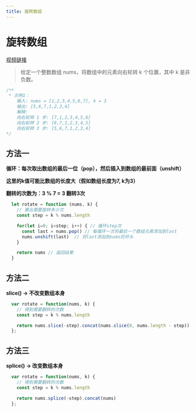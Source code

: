 ```yaml
---
title: 旋转数组
---
```

# 旋转数组
[视频链接](https://www.bilibili.com/video/BV1eq4y1A73T/?spm_id_from=333.337.search-card.all.click&vd_source=745d1e6dc172f4afa9af1af10c052b04)

> 给定一个整数数组 nums，将数组中的元素向右轮转 k 个位置，其中 k 是非负数。

```js
/**
 * 示例1：
    输入: nums = [1,2,3,4,5,6,7], k = 3
    输出: [5,6,7,1,2,3,4]
    解释:
    向右轮转 1 步: [7,1,2,3,4,5,6]
    向右轮转 2 步: [6,7,1,2,3,4,5]
    向右轮转 3 步: [5,6,7,1,2,3,4]
*/
```

## 方法一
**循环：每次取出数组的最后一位（pop），然后插入到数组的最前面（unshift）**

**这里的k值可能比数组的长度大（假如数组长度为7, k为3）**

**翻转的次数为：3 % 7 = 3   翻转3次**
```js
  let rotate = function (nums, k) {
    // 算出需要旋转多少次
    const step = k % nums.length

    for(let i=0; i<step; i++) { // 循环step次
      const last = nums.pop() // 每循环一次将最后一个数组元素添加到last
      nums.unshift(last)  // 将last添加到nums的开头
    }

    return nums // 返回结果
  }
```

## 方法二
**slice() -> 不改变数组本身**
```js
  var rotate = function(nums, k) {
    // 得到需要翻转的次数
    const step = k % nums.length

    return nums.slice(-step).concat(nums.slice(0, nums.length - step))
  };
```

## 方法三
**splice() -> 改变数组本身**
```js
  var rotate = function(nums, k) {
    // 得到需要翻转的次数
    const step = k % nums.length

    return nums.splice(-step).concat(nums)
  };
```
